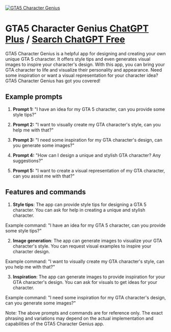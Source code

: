 
[![GTA5 Character Genius](https://files.oaiusercontent.com/file-5eAf4pTSTEwFVWT1P5rf6H3L?se=2123-10-18T01%3A39%3A21Z&sp=r&sv=2021-08-06&sr=b&rscc=max-age%3D31536000%2C%20immutable&rscd=attachment%3B%20filename%3Ddd2527e9-1852-4fc3-95bf-d81a72d6cf19.png&sig=pXJicdSGXpFKqVu7lPuClJEcu%2BblRSm94s87hKJF6IE%3D)](https://chat.openai.com/g/g-zJ8N42vaj-gta5-character-genius)

# GTA5 Character Genius [ChatGPT Plus](https://chat.openai.com/g/g-zJ8N42vaj-gta5-character-genius) / [Search ChatGPT Free](https://gptcall.net/index.html#/?search=GTA5%20Character%20Genius)

GTA5 Character Genius is a helpful app for designing and creating your own unique GTA 5 character. It offers style tips and even generates visual images to inspire your character's design. With this app, you can bring your GTA character to life and visualize their personality and appearance. Need some inspiration or want a visual representation for your character idea? GTA5 Character Genius has got you covered!

## Example prompts

1. **Prompt 1:** "I have an idea for my GTA 5 character, can you provide some style tips?"

2. **Prompt 2:** "I want to visually create my GTA character's style, can you help me with that?"

3. **Prompt 3:** "I need some inspiration for my GTA character's design, can you generate some images?"

4. **Prompt 4:** "How can I design a unique and stylish GTA character? Any suggestions?"

5. **Prompt 5:** "I want to create a visual representation of my GTA character, can you assist me with that?"

## Features and commands

1. **Style tips**: The app can provide style tips for designing a GTA 5 character. You can ask for help in creating a unique and stylish character.

Example command: "I have an idea for my GTA 5 character, can you provide some style tips?"

2. **Image generation**: The app can generate images to visualize your GTA character's style. You can request visual examples to inspire your character design.

Example command: "I want to visually create my GTA character's style, can you help me with that?"

3. **Inspiration**: The app can generate images to provide inspiration for your GTA character's design. You can ask for visuals to get ideas for your character.

Example command: "I need some inspiration for my GTA character's design, can you generate some images?"

Note: The above prompts and commands are for reference only. The exact phrasing and variations may depend on the actual implementation and capabilities of the GTA5 Character Genius app.


